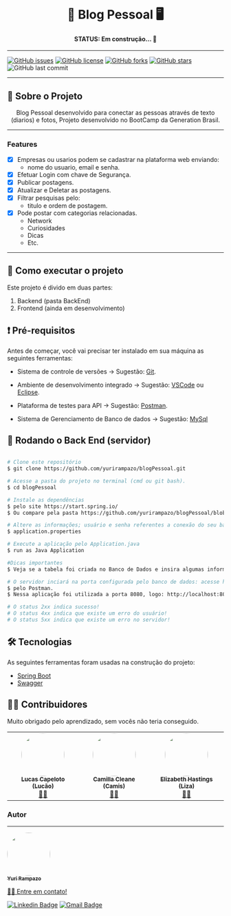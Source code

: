 <h1 align="center"> 📱 Blog Pessoal 🖥️ </h1>


<h4 align="center"> 
  STATUS:  Em construção...  🚧
</h4>


---

[![GitHub issues](https://img.shields.io/github/issues/yurirampazo/blogPessoal?logo=GitHub)](https://github.com/yurirampazo/blogPessoal/issues)
[![GitHub license](https://img.shields.io/github/license/yurirampazo/blogPessoal?color=3&logo=Github)](https://github.com/yurirampazo/blogPessoal)
[![GitHub forks](https://img.shields.io/github/forks/yurirampazo/blogPessoal?logo=GitHub)](https://github.com/yurirampazo/blogPessoal/network)
[![GitHub stars](https://img.shields.io/github/stars/yurirampazo/blogPessoal?logo=github)](https://github.com/yurirampazo/blogPessoal/stargazers)
![GitHub last commit](https://img.shields.io/github/last-commit/yurirampazo/blogPessoal)


---

## 📄 Sobre o Projeto
<p align="center"> 
	 Blog Pessoal desenvolvido para conectar as pessoas através de texto (diarios) e fotos,
   Projeto desenvolvido no BootCamp da Generation Brasil.
</p>


---

### Features

- [x] Empresas ou usarios podem se cadastrar na plataforma web enviando:
	- nome do usuario, email e senha.
- [x] Efetuar Login com chave de Segurança.
- [x] Publicar postagens.
- [x] Atualizar e Deletar as postagens.
- [x] Filtrar pesquisas pelo:
	- titulo e ordem de postagem. 
- [x] Pode postar com categorias relacionadas.
	- Network
	- Curiosidades
	- Dicas
	- Etc. 


---
## 🚀 Como executar o projeto

Este projeto é divido em duas partes:
1. Backend (pasta BackEnd) 
2. Frontend (ainda em desenvolvimento)


## ❗  Pré-requisitos

Antes de começar, você vai precisar ter instalado em sua máquina as seguintes ferramentas:

 - Sistema de controle de versões -> Sugestão: [Git](https://git-scm.com). 

 - Ambiente de desenvolvimento integrado -> Sugestão: [VSCode](https://code.visualstudio.com/) ou [Eclipse](https://www.eclipse.org/downloads/).

 - Plataforma de testes para API -> Sugestão: [Postman](https://www.postman.com/). 

 - Sistema de Gerenciamento de Banco de dados -> Sugestão: [MySql](https://www.mysql.com/)


## 🎲 Rodando o Back End (servidor)

```bash

# Clone este repositório
$ git clone https://github.com/yurirampazo/blogPessoal.git

# Acesse a pasta do projeto no terminal (cmd ou git bash).
$ cd blogPessoal

# Instale as dependências 
$ pelo site https://start.spring.io/
$ Ou compare pela pasta https://github.com/yurirampazo/blogPessoal/blob/main/blogPessoal/blogPessoal/pom.xml

# Altere as informações; usuário e senha referentes a conexão do seu banco de dados são necessários. Altere-os em:
$ application.properties

# Execute a aplicação pelo Application.java
$ run as Java Application

#Dicas importantes
$ Veja se a tabela foi criada no Banco de Dados e insira algumas informações

# O servidor inciará na porta configurada pelo banco de dados: acesse http://localhost:<número da porta>
$ pelo Postman. 
$ Nessa aplicação foi utilizada a porta 8080, logo: http://localhost:8080

# O status 2xx indica sucesso!
# O status 4xx indica que existe um erro do usuário!
# O status 5xx indica que existe um erro no servidor!
```
## 🛠 Tecnologias

As seguintes ferramentas foram usadas na construção do projeto:

- [Spring Boot](https://start.spring.io/)
- [Swagger](https://swagger.io/)

## 👨‍💻 Contribuidores

Muito obrigado pelo aprendizado, sem vocês não teria conseguido. 

<table>
  <tr>
	<td align="center"><a href="https://www.linkedin.com/in/lucas-capelotto-da-silva-43b26216a/"><img style="border-radius: 50%;" src="https://avatars.githubusercontent.com/u/57732522?v=4" width="100px;" alt=""/><br /><sub><b>Lucas Capeloto (Lucão)</b></sub></a><br /><a href="https://github.com/LucasCapSilva" title="Instrutor Generation Brasil">👨‍🚀</a></td> 
	  <td align="center"><a href="https://www.linkedin.com/in/camillacleane/"><img style="border-radius: 50%;" src="https://media-exp1.licdn.com/dms/image/C5603AQHv9qtp6ZPjdA/profile-displayphoto-shrink_800_800/0/1604110535275?e=1623888000&v=beta&t=6r5faAFI5Cg-Csf3NpM9G8FzsfffpPb3d-kMEikhJs0" width="100px;" alt=""/><br /><sub><b>Camilla Cleane (Camis)</b></sub></a><br /><a href="https://www.linkedin.com/in/camillacleane/" title="Instrutora Generation Brasil">👨‍🚀</a></td> 
	   <td align="center"><a href="https://www.linkedin.com/in/elizabeth-hastings/"><img style="border-radius: 50%;" src="https://media-exp1.licdn.com/dms/image/C4E03AQGV_K5KF8CE7A/profile-displayphoto-shrink_800_800/0/1531913155612?e=1623888000&v=beta&t=VVaZvLFZCdzrxgC2QKwa9r3vAd7Ozjk2gU0llYRIzDM" width="100px;" alt=""/><br /><sub><b>Elizabeth Hastings (Liza)</b></sub></a><br /><a href="https://www.linkedin.com/in/elizabeth-hastings/" title="Instrutora Generation Brasil">👨‍🚀</a></td> 
	  
</tr>
</table>


### Autor

---

<a href="https://app.rocketseat.com.br/me/yuri-mina-rampazo-09585">
 <img style="border-radius: 50%;" src="https://avatars.githubusercontent.com/u/78765799?s=400&u=f8a41d23588843f2686ec6dec0c6a588843d851e&v=4" width="100px;" alt=""/>
 <br />
 <sub><b>Yuri Rampazo</b></sub>


👋🏽 Entre em contato!

[![Linkedin Badge](https://img.shields.io/badge/-Yuri-blue?style=flat-square&logo=Linkedin&logoColor=white&link=https://www.linkedin.com/in/yurimrampazo/)](https://www.linkedin.com/in/yurimrampazo/) 
[![Gmail Badge](https://img.shields.io/badge/-rampazo.yu@gmail.com-c14438?style=flat-square&logo=Gmail&logoColor=white&link=mailto:rampazo.yu@gmail.com)](mailto:rampazo.yu@gmail.com)
